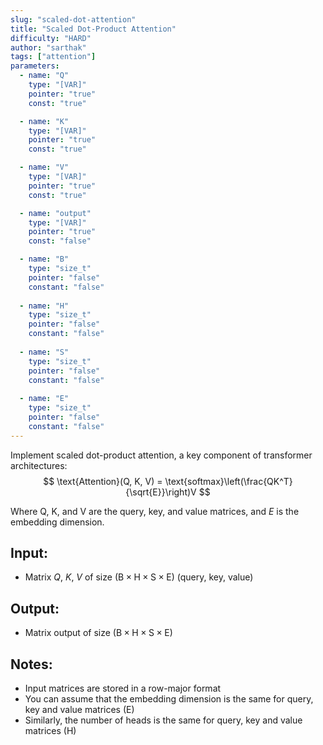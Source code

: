 ```yaml
---
slug: "scaled-dot-attention"
title: "Scaled Dot-Product Attention"
difficulty: "HARD" 
author: "sarthak"
tags: ["attention"]
parameters:
  - name: "Q"
    type: "[VAR]"
    pointer: "true"
    const: "true"

  - name: "K" 
    type: "[VAR]"
    pointer: "true"
    const: "true"

  - name: "V" 
    type: "[VAR]"
    pointer: "true"
    const: "true"

  - name: "output" 
    type: "[VAR]"
    pointer: "true"
    const: "false"

  - name: "B"
    type: "size_t"
    pointer: "false"
    constant: "false"
    
  - name: "H" 
    type: "size_t"
    pointer: "false"
    constant: "false"
  
  - name: "S"
    type: "size_t"
    pointer: "false"
    constant: "false"
    
  - name: "E" 
    type: "size_t"
    pointer: "false"
    constant: "false"
---
```


Implement scaled dot-product attention, a key component of transformer architectures:
$$
\text{Attention}(Q, K, V) = \text{softmax}\left(\frac{QK^T}{\sqrt{E}}\right)V
$$

Where Q, K, and V are the query, key, and value matrices, and $E$ is the embedding dimension.

## Input:
- Matrix $Q$, $K$, $V$ of size $(\text{B} \times \text{H} \times \text{S} \times \text{E})$ (query, key, value)

## Output:
- Matrix $\text{output}$ of size $(\text{B} \times \text{H} \times \text{S} \times \text{E})$

## Notes:
- Input matrices are stored in a row-major format
- You can assume that the embedding dimension is the same for query, key and value matrices ($\text{E}$)
- Similarly, the number of heads is the same for query, key and value matrices ($\text{H}$)
